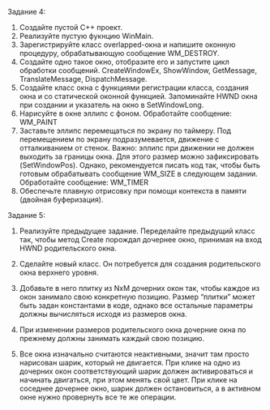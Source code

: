 Задание 4:

1.  Создайте пустой C++ проект.
2.  Реализуйте пустую фукнцию WinMain.
3.  Зарегистрируйте класс overlapped-окна и напишите оконную процедуру, обрабатывающую сообщение WM_DESTROY.
4.  Создайте одно такое окно, отобразите его и запустите цикл обработки сообщений. CreateWindowEx, ShowWindow, GetMessage, TranslateMessage, DispatchMessage.
5.  Создайте класс окна с функциями регистрации класса, создания окна и со статической оконной функцией. Запоминайте HWND окна при создании и указатель на окно в SetWindowLong.
6. Нарисуйте в окне эллипс с фоном.
Обработайте сообщение:
WM_PAINT
7. Заставьте эллипс перемещаться по экрану по таймеру. Под перемещением по экрану подразумевается, движение с отталкиванием от стенок. Важно: эллипс при движении не должен выходить за границы окна. Для этого размер можно зафиксировать (SetWindowPos). Однако, рекомендуется писать код так, чтобы быть готовым обрабатывать сообщение WM_SIZE в следующем задании.
Обработайте сообщение:
WM_TIMER
8. Обеспечьте плавную отрисовку при помощи контекста в памяти (двойная буферизация).

Задание 5:

1. Реализуйте предыдущее задание.
Переделайте предыдущий класс так, чтобы метод Create порождал дочернее окно, принимая на вход HWND родительского окна.

2. Сделайте новый класс. Он потребуется для создания родительского окна верхнего уровня.

3. Добавьте в него плитку из NxM дочерних окон так, чтобы каждое из окон занимало свою конкретную позицию. Размер “плитки” может быть задан константами в коде, однако все остальные параметры должны вычисляться исходя из размеров окна.

4. При изменении размеров родительского окна дочерние окна по прежнему должны занимать каждый свою позицию.

5. Все окна изначально считаются неактивными, значит там просто нарисован шарик, который не двигается. При клике на одно из дочерних окон соответствующий шарик должен активироваться и начинать двигаться, при этом менять свой цвет. При клике на соседнее дочернее окно, шарик должен остановиться, а в активном окне нужно провернуть все те же операции.
